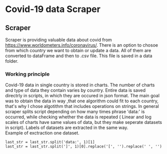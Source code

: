# Covid-19 data Scraper
###
## Scraper
Scraper is providing valuable data about covid from https://www.worldometers.info/coronavirus/.
There is an option to chosoe from which country we want to obtain or update a data. All of them are converted to dataFrame and then to  .csv file. This file is saved in a data folder.
### Working principle
Covid-19 data in single country is stored in charts. The number of charts and type of data they contain varies by country.
Entire data is saved directrly in scripts, in which they are occured  in json format. The main goal was to obtain the data in way ,that one algorithm 
could fit to each country, that's why  I chose algotithm that includes operations on strings. In general scraper  splits script depending on how many 
times phrase 'data:' is occurred, while checking whether the data is repeated ( Linear and log scales of charts have same values of data, but they 
make seperate datasets in script). Labels of datasets are extracted  in the same way.</br>
Example of exctraction one dataset.
   ```PY
   last_str = last_str.split('data:', 1)[1]
   last_str = last_str.split(']', 1)[0].replace('[', '').replace(' ', '')
   ```
###
